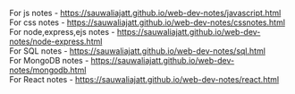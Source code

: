 For js notes - https://sauwaliajatt.github.io/web-dev-notes/javascript.html   
For css notes - https://sauwaliajatt.github.io/web-dev-notes/cssnotes.html   
For node,express,ejs notes - https://sauwaliajatt.github.io/web-dev-notes/node-express.html     
For SQL notes - https://sauwaliajatt.github.io/web-dev-notes/sql.html   
For MongoDB notes - https://sauwaliajatt.github.io/web-dev-notes/mongodb.html    
For React notes - https://sauwaliajatt.github.io/web-dev-notes/react.html    
